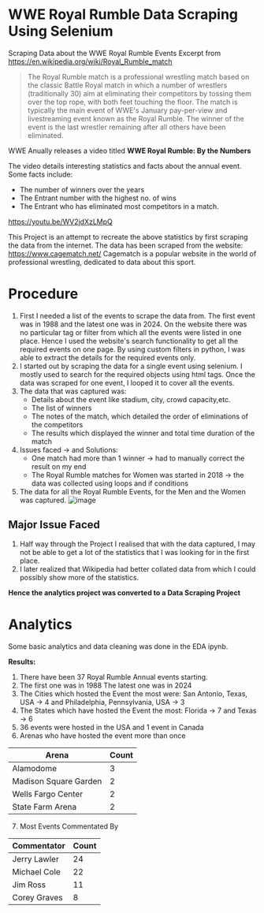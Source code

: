 # WWE Royal Rumble Data Scraping Using Selenium
Scraping Data about the WWE Royal Rumble Events
Excerpt from https://en.wikipedia.org/wiki/Royal_Rumble_match
> The Royal Rumble match is a professional wrestling match based on the classic Battle Royal match in which a number of wrestlers (traditionally 30) aim at eliminating their competitors by tossing them over the top rope, with both feet touching the floor. The match is typically the main event of WWE's January pay-per-view and livestreaming event known as the Royal Rumble. The winner of the event is the last wrestler remaining after all others have been eliminated. 

WWE Anually releases a video titled **WWE Royal Rumble: By the Numbers**

The video details interesting statistics and facts about the annual event.
Some facts include:
+ The number of winners over the years
+ The Entrant number with the highest no. of wins
+ The Entrant who has eliminated most competitors in a match.

https://youtu.be/WV2jdXzLMpQ

This Project is an attempt to recreate the above statistics by first scraping the data from the internet.
The data has been scraped from the website: https://www.cagematch.net/
Cagematch is a popular website in the world of professional wrestling, dedicated to data about this sport.

# Procedure
1. First I needed a list of the events to scrape the data from. The first event was in 1988 and the latest one was in 2024. On the website there was no particular tag or filter from which all the events were listed in one place. Hence I used the website's search functionality to get all the required events on one page. By using custom filters in python, I was able to extract the details for the required events only.
2. I started out by scraping the data for a single event using selenium. I mostly used to search for the required objects using html tags. Once the data was scraped for one event, I looped it to cover all the events.
3. The data that was captured was:
   + Details about the event like stadium, city, crowd capacity,etc.
   + The list of winners
   + The notes of the match, which detailed the order of eliminations of the competitors
   + The results which displayed the winner and total time duration of the match
4. Issues faced -> and Solutions:
   + One match had more than 1 winner -> had to manually correct the result on my end
   + The Royal Rumble matches for Women was started in 2018 -> the data was collected using loops and if conditions
5. The data for all the Royal Rumble Events, for the Men and the Women was captured.
![image](https://github.com/jobssaurabhmul/wwe_royal_rumble_data_scraping/assets/152073191/4e720a61-b85d-474d-9555-d63e0aeee304)


## Major Issue Faced
1. Half way through the Project I realised that with the data captured, I may not be able to get a lot of the statistics that I was looking for in the first place.
2. I later realized that Wikipedia had better collated data from which I could possibly show more of the statistics.

**Hence the analytics project was converted to a Data Scraping Project**

# Analytics
Some basic analytics and data cleaning was done in the EDA ipynb.

**Results:**
1. There have been 37 Royal Rumble Annual events starting.
2. The first one was in 1988 The latest one was in 2024
3. The Cities which hosted the Event the most were: San Antonio, Texas, USA -> 4  and  Philadelphia, Pennsylvania, USA -> 3
4. The States which have hosted the Event the most: Florida -> 7  and  Texas  ->   6
5. 36 events were hosted in the USA and 1 event in Canada
6. Arenas who have hosted the event more than once

| Arena                 | Count |
| -------------         | ------|
| Alamodome             | 3     |
| Madison Square Garden | 2     |
| Wells Fargo Center    | 2     |
| State Farm Arena      | 2     |

7. Most Events Commentated By

| Commentator           | Count |
| -------------         | ------|
| Jerry Lawler          | 24    |
| Michael Cole          | 22    |
| Jim Ross              | 11    |
| Corey Graves          | 8     |

   
